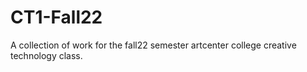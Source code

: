 # CT1-Fall22
A collection of work for the fall22 semester artcenter college creative technology class.
